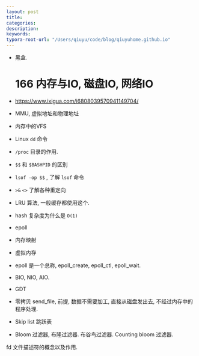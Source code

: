 ```yaml
---
layout: post
title: 
categories: 
description: 
keywords: 
typora-root-url: "/Users/qiuyu/code/blog/qiuyuhome.github.io"
---
```


*   黑盒. 

    # 166 内存与IO, 磁盘IO, 网络IO

*   https://www.ixigua.com/i6808039570941149704/

*   MMU, 虚拟地址和物理地址

*   内存中的VFS

*   Linux `dd` 命令

*   `/proc` 目录的作用.

*   `$$` 和 `$BASHPID` 的区别

*   `lsof -op $$` , 了解 `lsof` 命令

*   `>&` `<>` 了解各种重定向

*   LRU 算法, 一般缓存都使用这个. 

*   hash 复杂度为什么是 `O(1)`

*   epoll

*   内存映射

*   虚拟内存

*   epoll 是一个总称, epoll_create, epoll_ctl, epoll_wait. 

*   BIO, NIO, AIO.

*   GDT

*   零拷贝 send_file, 前提, 数据不需要加工, 直接从磁盘发出去, 不经过内存中的程序处理. 

*   Skip list 跳跃表

*   Bloom 过滤器, 布隆过滤器. 布谷鸟过滤器. Counting bloom 过滤器.



fd 文件描述符的概念以及作用. 



